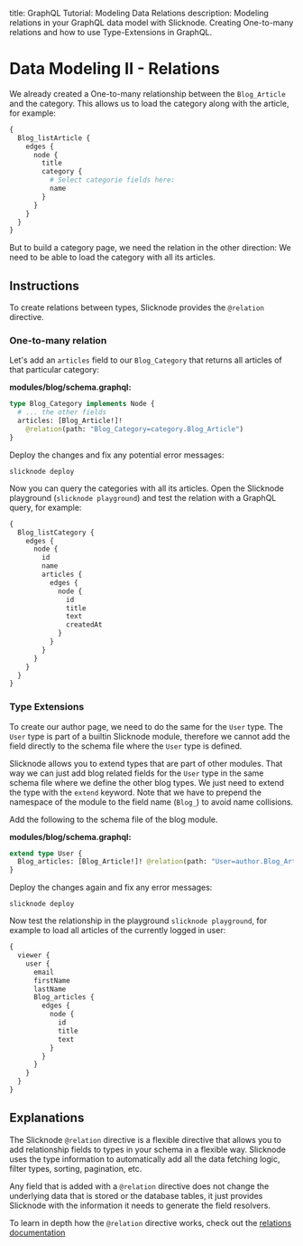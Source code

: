 title: GraphQL Tutorial: Modeling Data Relations
description: Modeling relations in your GraphQL data model with Slicknode. Creating One-to-many relations and how to use Type-Extensions in GraphQL.

# Data Modeling II - Relations

We already created a One-to-many relationship between the `Blog_Article` and the category.
This allows us to load the category along with the article, for example:

```graphql
{
  Blog_listArticle {
    edges {
      node {
        title
        category {
          # Select categorie fields here:
          name
        }
      }
    }
  }
}
```

But to build a category page, we need the relation in the other direction: We need to be able to
load the category with all its articles.

## Instructions

To create relations between types, Slicknode provides the `@relation` directive.

### One-to-many relation

Let's add an `articles` field to our `Blog_Category` that returns all articles of that particular category:

**modules/blog/schema.graphql:**

```graphql
type Blog_Category implements Node {
  # ... the other fields
  articles: [Blog_Article!]!
    @relation(path: "Blog_Category=category.Blog_Article")
}
```

Deploy the changes and fix any potential error messages:

    slicknode deploy

Now you can query the categories with all its articles. Open the Slicknode playground (`slicknode playground`)
and test the relation with a GraphQL query, for example:

```graphql
{
  Blog_listCategory {
    edges {
      node {
        id
        name
        articles {
          edges {
            node {
              id
              title
              text
              createdAt
            }
          }
        }
      }
    }
  }
}
```

### Type Extensions

To create our author page, we need to do the same for the `User` type. The `User` type is part of a builtin Slicknode
module, therefore we cannot add the field directly to the schema file where the `User` type is defined.

Slicknode allows you to extend types that are part of other modules. That way we can just add blog related fields
for the `User` type in the same schema file where we define the other blog types. We just need to extend the type
with the `extend` keyword. Note that we have to prepend the namespace of the module to the field name (`Blog_`) to avoid
name collisions.

Add the following to the schema file of the blog module.

**modules/blog/schema.graphql:**

```graphql
extend type User {
  Blog_articles: [Blog_Article!]! @relation(path: "User=author.Blog_Article")
}
```

Deploy the changes again and fix any error messages:

    slicknode deploy

Now test the relationship in the playground `slicknode playground`, for example to load all articles
of the currently logged in user:

```graphql
{
  viewer {
    user {
      email
      firstName
      lastName
      Blog_articles {
        edges {
          node {
            id
            title
            text
          }
        }
      }
    }
  }
}
```

## Explanations

The Slicknode `@relation` directive is a flexible directive that allows you to add relationship fields
to types in your schema in a flexible way. Slicknode uses the type information to automatically
add all the data fetching logic, filter types, sorting, pagination, etc.

Any field that is added with a `@relation` directive does not change the underlying data that is stored or the
database tables, it just provides Slicknode with the information it needs to generate the field resolvers.

To learn in depth how the `@relation` directive works, check out the [relations documentation](../data-modeling/relations.md)
